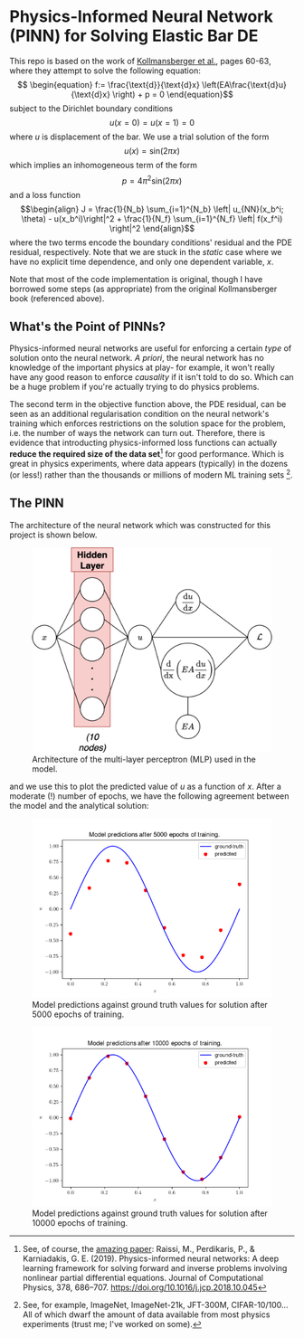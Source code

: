 # Physics-Informed Neural Network (PINN) for Solving Elastic Bar DE

This repo is based on the work of [Kollmansberger et al.](https://link.springer.com/book/10.1007/978-3-030-76587-3), pages 60-63, where they attempt to solve the following equation: $$ \begin{equation} f:= \frac{\text{d}}{\text{d}x} \left(EA\frac{\text{d}u}{\text{d}x} \right) + p = 0 \end{equation}$$ subject to the Dirichlet boundary conditions $$\begin{equation}u(x=0) = u(x=1) = 0\end{equation}$$ where $u$ is displacement of the bar. We use a trial solution of the form $$\begin{equation}u(x) = \text{sin}(2 \pi x)\end{equation}$$ which implies an inhomogeneous term of the form $$p = 4\pi^2 \text{sin}(2 \pi x)$$ and a loss function $$\begin{align} J = \frac{1}{N_b} \sum_{i=1}^{N_b} \left| u_{NN}(x_b^i; \theta) - u(x_b^i)\right|^2 + \frac{1}{N_f} \sum_{i=1}^{N_f} \left| f(x_f^i) \right|^2 \end{align}$$ where the two terms encode the boundary conditions' residual and the $\text{PDE}$ residual, respectively. Note that we are stuck in the *static* case where we have no explicit time dependence, and only one dependent variable, $x$.

Note that most of the code implementation is original, though I have borrowed some steps (as appropriate) from the original Kollmansberger book (referenced above).

## What's the Point of PINNs?
Physics-informed neural networks are useful for enforcing a certain *type* of solution onto the neural network. *A priori*, the neural network has no knowledge of the important physics at play- for example, it won't really have any good reason to enforce *causality* if it isn't told to do so. Which can be a huge problem if you're actually trying to do physics problems.

The second term in the objective function above, the $\text{PDE}$ residual, can be seen as an additional regularisation condition on the neural network's training which enforces restrictions on the solution space for the problem, i.e. the number of ways the network can turn out. Therefore, there is evidence that introducting physics-informed loss functions can actually **reduce the required size of the data set**[^2] for good performance. Which is great in physics experiments, where data appears (typically) in the dozens (or less!) rather than the thousands or millions of modern ML training sets [^1].

## The PINN
The architecture of the neural network which was constructed for this project is shown below.

<figure>
<img src="./figures/architecture.png" style="width:450px"/>
<figcaption>Architecture of the multi-layer perceptron (MLP) used in the model.</figcaption>
</figure>

and we use this to plot the predicted value of $u$ as a function of $x$. After a moderate (!) number of epochs, we have the following agreement between the model and the analytical solution:

<figure>
<img src="./figures/model_preds_5000.png" style="width:450px"/>
<figcaption>Model predictions against ground truth values for solution after 5000 epochs of training.</figcaption>
</figure>

<figure>
<img src="./figures/model_preds_10000.png" style="width:450px"/>
<figcaption>Model predictions against ground truth values for solution after 10000 epochs of training.</figcaption>
</figure>

[^1]: See, for example, ImageNet, ImageNet-21k, JFT-300M, CIFAR-10/100... All of which dwarf the amount of data available from most physics experiments (trust me; I've worked on some).

[^2]: See, of course, the [amazing paper](https://www.sciencedirect.com/science/article/abs/pii/S0021999118307125): Raissi, M., Perdikaris, P., & Karniadakis, G. E. (2019). Physics-informed neural networks: A deep learning framework for solving forward and inverse problems involving nonlinear partial differential equations. Journal of Computational Physics, 378, 686–707. https://doi.org/10.1016/j.jcp.2018.10.045